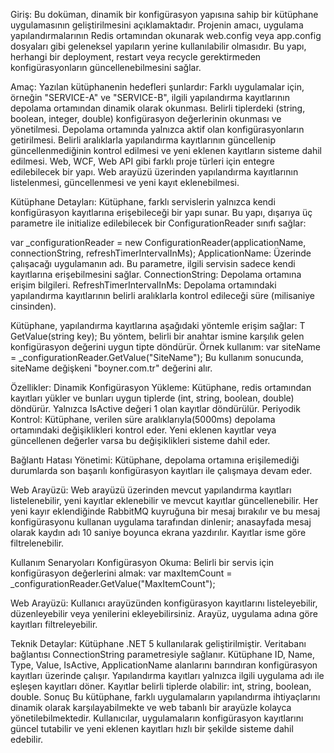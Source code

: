 Giriş:
Bu doküman, dinamik bir konfigürasyon yapısına sahip bir kütüphane uygulamasının geliştirilmesini açıklamaktadır. Projenin amacı, uygulama yapılandırmalarının Redis ortamından okunarak web.config veya app.config dosyaları gibi geleneksel yapıların yerine kullanılabilir olmasıdır. Bu yapı, herhangi bir deployment, restart veya recycle gerektirmeden konfigürasyonların güncellenebilmesini sağlar.

Amaç:
Yazılan kütüphanenin hedefleri şunlardır:
Farklı uygulamalar için, örneğin "SERVICE-A" ve "SERVICE-B", ilgili yapılandırma kayıtlarının depolama ortamından dinamik olarak okunması.
Belirli tiplerdeki (string, boolean, integer, double) konfigürasyon değerlerinin okunması ve yönetilmesi.
Depolama ortamında yalnızca aktif olan konfigürasyonların getirilmesi.
Belirli aralıklarla yapılandırma kayıtlarının güncellenip güncellenmediğinin kontrol edilmesi ve yeni eklenen kayıtların sisteme dahil edilmesi.
Web, WCF, Web API gibi farklı proje türleri için entegre edilebilecek bir yapı.
Web arayüzü üzerinden yapılandırma kayıtlarının listelenmesi, güncellenmesi ve yeni kayıt eklenebilmesi.

Kütüphane Detayları:
Kütüphane, farklı servislerin yalnızca kendi konfigürasyon kayıtlarına erişebileceği bir yapı sunar. Bu yapı, dışarıya üç parametre ile initialize edilebilecek bir ConfigurationReader sınıfı sağlar:

var _configurationReader = new ConfigurationReader(applicationName, connectionString, refreshTimerIntervalInMs);
ApplicationName: Üzerinde çalışacağı uygulamanın adı. Bu parametre, ilgili servisin sadece kendi kayıtlarına erişebilmesini sağlar.
ConnectionString: Depolama ortamına erişim bilgileri.
RefreshTimerIntervalInMs: Depolama ortamındaki yapılandırma kayıtlarının belirli aralıklarla kontrol edileceği süre (milisaniye cinsinden).

Kütüphane, yapılandırma kayıtlarına aşağıdaki yöntemle erişim sağlar:
T GetValue<T>(string key);
Bu yöntem, belirli bir anahtar ismine karşılık gelen konfigürasyon değerini uygun tipte döndürür. Örnek kullanım:
var siteName = _configurationReader.GetValue<string>("SiteName");
Bu kullanım sonucunda, siteName değişkeni "boyner.com.tr" değerini alır.

Özellikler:
Dinamik Konfigürasyon Yükleme:
Kütüphane, redis ortamından kayıtları yükler ve bunları uygun tiplerde (int, string, boolean, double) döndürür.
Yalnızca IsActive değeri 1 olan kayıtlar döndürülür.
Periyodik Kontrol:
Kütüphane, verilen süre aralıklarıyla(5000ms) depolama ortamındaki değişiklikleri kontrol eder. Yeni eklenen kayıtlar veya güncellenen değerler varsa bu değişiklikleri sisteme dahil eder.

Bağlantı Hatası Yönetimi:
Kütüphane, depolama ortamına erişilemediği durumlarda son başarılı konfigürasyon kayıtları ile çalışmaya devam eder.

Web Arayüzü:
Web arayüzü üzerinden mevcut yapılandırma kayıtları listelenebilir, yeni kayıtlar eklenebilir ve mevcut kayıtlar güncellenebilir. Her yeni kayır eklendiğinde RabbitMQ kuyruğuna bir mesaj bırakılır ve
bu mesaj konfigürasyonu kullanan uygulama tarafından dinlenir; anasayfada mesaj olarak kaydın adı 10 saniye boyunca ekrana yazdırılır.
Kayıtlar isme göre filtrelenebilir.

Kullanım Senaryoları
Konfigürasyon Okuma:
Belirli bir servis için konfigürasyon değerlerini almak:
var maxItemCount = _configurationReader.GetValue<int>("MaxItemCount");

Web Arayüzü:
Kullanıcı arayüzünden konfigürasyon kayıtlarını listeleyebilir, düzenleyebilir veya yenilerini ekleyebilirsiniz. Arayüz, uygulama adına göre kayıtları filtreleyebilir.

Teknik Detaylar:
Kütüphane .NET 5 kullanılarak geliştirilmiştir.
Veritabanı bağlantısı ConnectionString parametresiyle sağlanır.
Kütüphane ID, Name, Type, Value, IsActive, ApplicationName alanlarını barındıran konfigürasyon kayıtları üzerinde çalışır.
Yapılandırma kayıtları yalnızca ilgili uygulama adı ile eşleşen kayıtları döner.
Kayıtlar belirli tiplerde olabilir: int, string, boolean, double.
Sonuç
Bu kütüphane, farklı uygulamaların yapılandırma ihtiyaçlarını dinamik olarak karşılayabilmekte ve web tabanlı bir arayüzle kolayca yönetilebilmektedir. Kullanıcılar, uygulamaların konfigürasyon kayıtlarını güncel tutabilir ve yeni eklenen kayıtları hızlı bir şekilde sisteme dahil edebilir.
